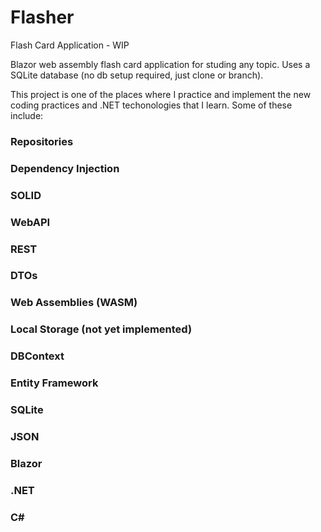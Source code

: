 # Flasher
Flash Card Application - WIP

Blazor web assembly flash card application for studing any topic.
Uses a SQLite database (no db setup required, just clone or branch).

This project is one of the places where I practice and implement the new coding practices and .NET techonologies that I learn. Some of these include:

### Repositories
### Dependency Injection
### SOLID
### WebAPI
### REST
### DTOs
### Web Assemblies (WASM)
### Local Storage (not yet implemented)
### DBContext
### Entity Framework
### SQLite
### JSON
### Blazor
### .NET
### C#

